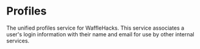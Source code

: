 # Profiles

The unified profiles service for WaffleHacks.
This service associates a user's login information with their name and email for use by other internal services.
